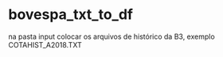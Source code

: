 # bovespa_txt_to_df

na pasta  input colocar os arquivos de histórico da B3,  exemplo COTAHIST_A2018.TXT
